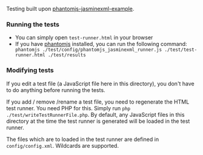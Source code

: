 Testing built upon [phantomjs-jasminexml-example](https://github.com/adam-lynch/phantomjs-jasminexml-example).

### Running the tests

- You can simply open `test-runner.html` in your browser
- If you have [phantomjs](https://github.com/ariya/phantomjs) installed, you can run the following command: ` phantomjs ./test/config/phantomjs_jasminexml_runner.js ./test/test-runner.html ./test/results`

### Modifying tests
If you edit a test file (a JavaScript file here in this directory), you don't have to do anything before running the tests. 

If you add / remove /rename a test file, you need to regenerate the HTML test runner. You need PHP for this. Simply run `php ./test/writeTestRunnerFile.php`.
By default, any JavaScript files in this directory at the time the test runner is generated will be loaded in the test runner.

The files which are to loaded in the test runner are defined in `config/config.xml`.
Wildcards are supported.